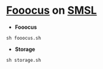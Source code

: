# [Fooocus](https://github.com/lllyasviel/Fooocus) on [SMSL](https://studiolab.sagemaker.aws)

* **Fooocus**
```
sh fooocus.sh
```
* **Storage**
```
sh storage.sh
```
